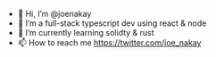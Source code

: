- 👋 Hi, I’m @joenakay
- 👀 I’m a full-stack typescript dev using react & node
- 🌱 I’m currently learning solidty & rust
- 📫 How to reach me https://twitter.com/joe_nakay
